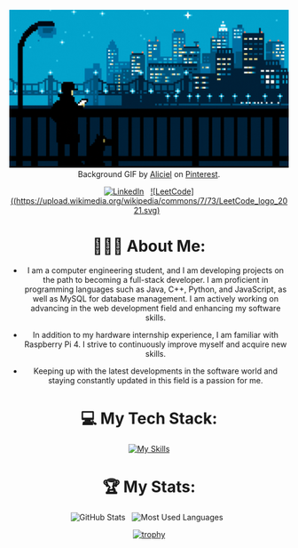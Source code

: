 <div align="center">

[![Hello World, I'm Yusuf!](.github/hello.gif)](https://github.com/Yusufkuscu)
Background GIF by [Aliciel](https://www.pinterest.com/pin/5277724550564022/) on [Pinterest](https://www.pinterest.com/).

[![LinkedIn](https://skillicons.dev/icons?i=linkedin)](https://www.linkedin.com/in/yusufkuscu/) &nbsp;
[![LeetCode]((https://upload.wikimedia.org/wikipedia/commons/7/73/LeetCode_logo_2021.svg)](https://leetcode.com/u/YusufKuscu/) &nbsp;



# 👨🏻‍💻 About Me:
- I am a computer engineering student, and I am developing projects on the path to becoming a full-stack developer. I am proficient in programming languages such as Java, C++, Python, and JavaScript, as well as MySQL for database management. I am actively working on advancing in the web development field and enhancing my software skills.

- In addition to my hardware internship experience, I am familiar with Raspberry Pi 4. I strive to continuously improve myself and acquire new skills.

- Keeping up with the latest developments in the software world and staying constantly updated in this field is a passion for me.



# 💻 My Tech Stack:
[![My Skills](https://skillicons.dev/icons?i=java,cpp,js,html,css,mysql)](https://skillicons.dev)



# 🏆 My Stats:

<p>
    <img height=175 alt="GitHub Stats" src="https://github-readme-stats.vercel.app/api?username=Yusufkuscu&show_icons=true&count_private=true&theme=dark" />&nbsp;&nbsp;
    <img height=175 alt="Most Used Languages" src="https://github-readme-stats.vercel.app/api/top-langs/?username=Yusufkuscu&layout=compact&theme=dark" />&nbsp;&nbsp;
</p>


[![trophy](https://github-profile-trophy.vercel.app/?username=Yusufkuscu)](https://github.com/Yusufkuscu/github-profile-trophy)

</div>
